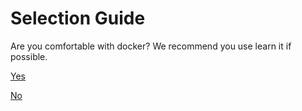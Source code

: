 # Selection Guide
Are you comfortable with docker? We recommend you use learn it if possible.

[Yes](Docker.md)

[No](Metal.md)